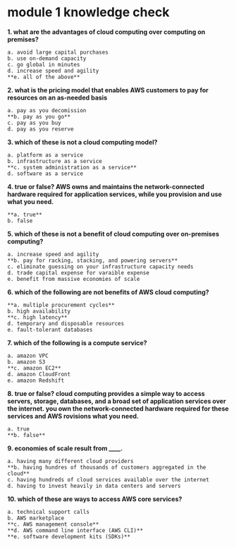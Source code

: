 # module 1 knowledge check
__1. what are the advantages of cloud computing over computing on premises?__

    a. avoid large capital purchases
    b. use on-demand capacity
    c. go global in minutes
    d. increase speed and agility
    **e. all of the above**

__2. what is the pricing model that enables AWS customers to pay for resources on an as-needed basis__

    a. pay as you decomission
    **b. pay as you go**
    c. pay as you buy
    d. pay as you reserve

__3. which of these is not a cloud computing model?__
    
    a. platform as a service
    b. infrastructure as a service
    **c. system administration as a service**
    d. software as a service

__4. true or false? AWS owns and maintains the network-connected hardware required for application services, while you provision and use what you need.__

    **a. true**
    b. false

__5. which of these is not a benefit of cloud computing over on-premises computing?__

    a. increase speed and agility
    **b. pay for racking, stacking, and powering servers**
    c. eliminate guessing on your infrastructure capacity needs
    d. trade capital expense for varaible expense
    e. benefit from massive economies of scale

__6. which of the following are not benefits of AWS cloud computing?__

    **a. multiple procurement cycles**
    b. high availability
    **c. high latency**
    d. temporary and disposable resources
    e. fault-tolerant databases

__7. which of the following is a compute service?__

    a. amazon VPC
    b. amazon S3
    **c. amazon EC2**
    d. amazon CloudFront
    e. amazon Redshift

__8. true or false? cloud computing provides a simple way to access servers, storage, databases, and a broad set of application services over the internet. you own the network-connected hardware required for these services and AWS rovisions what you need.__

    a. true
    **b. false**

**9. economies of scale result from ____.**

    a. having many different cloud providers
    **b. having hundres of thousands of customers aggregated in the cloud**
    c. having hundreds of cloud services available over the internet
    d. having to invest heavily in data centers and servers

__10. which of these are ways to access AWS core services?__

    a. technical support calls
    b. AWS marketplace
    **c. AWS management console**
    **d. AWS command line interface (AWS CLI)**
    **e. software development kits (SDKs)**

